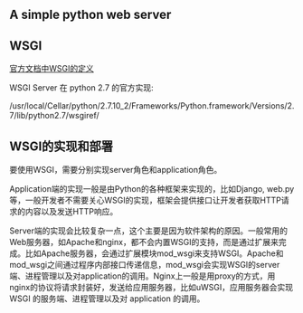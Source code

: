 A simple python web server
-----

## WSGI
[官方文档中WSGI的定义](https://www.python.org/dev/peps/pep-3333/)

WSGI Server 在 python 2.7 的官方实现:  

/usr/local/Cellar/python/2.7.10_2/Frameworks/Python.framework/Versions/2.7/lib/python2.7/wsgiref/

## WSGI的实现和部署
要使用WSGI，需要分别实现server角色和application角色。

Application端的实现一般是由Python的各种框架来实现的，比如Django, web.py等，一般开发者不需要关心WSGI的实现，框架会提供接口让开发者获取HTTP请求的内容以及发送HTTP响应。

Server端的实现会比较复杂一点，这个主要是因为软件架构的原因。一般常用的Web服务器，如Apache和nginx，都不会内置WSGI的支持，而是通过扩展来完成。比如Apache服务器，会通过扩展模块mod_wsgi来支持WSGI。Apache和mod_wsgi之间通过程序内部接口传递信息，mod_wsgi会实现WSGI的server端、进程管理以及对application的调用。Nginx上一般是用proxy的方式，用nginx的协议将请求封装好，发送给应用服务器，比如uWSGI，应用服务器会实现 WSGI 的服务端、进程管理以及对 application 的调用。